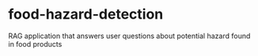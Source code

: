 # food-hazard-detection
RAG application that answers user questions about potential hazard found in food products
